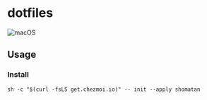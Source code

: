 # dotfiles
![macOS](https://github.com/shomatan/dotfiles/workflows/macOS/badge.svg?branch=main)

## Usage
### Install

    sh -c "$(curl -fsLS get.chezmoi.io)" -- init --apply shomatan

